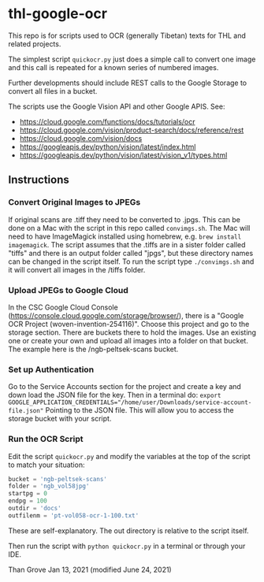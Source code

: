 # thl-google-ocr

This repo is for scripts used to OCR (generally Tibetan) texts for THL and related projects.

The simplest script `quickocr.py` just does a simple call to convert one image and 
this call is repeated for a known series of numbered images.

Further developments should include REST calls to the Google Storage to convert all files in a bucket.

The scripts use the Google Vision API and other Google APIS. See:

* https://cloud.google.com/functions/docs/tutorials/ocr
* https://cloud.google.com/vision/product-search/docs/reference/rest
* https://cloud.google.com/vision/docs
* https://googleapis.dev/python/vision/latest/index.html
* https://googleapis.dev/python/vision/latest/vision_v1/types.html

## Instructions
### Convert Original Images to JPEGs
If original scans are .tiff they need to be converted to .jpgs. This can be done on a Mac with the script in this 
repo called `convimgs.sh`. The Mac will need to have ImageMagick installed using homebrew, e.g. `brew install imagemagick`.
The script assumes that the .tiffs are in a sister folder called "tiffs" and there is an output folder called "jpgs", but
these directory names can be changed in the script itself. To run the script type `./convimgs.sh` and it will convert 
all images in the /tiffs folder.

### Upload JPEGs to Google Cloud
In the CSC Google Cloud Console (https://console.cloud.google.com/storage/browser/), there is a 
"Google OCR Project (woven-invention-254116)". Choose this project and go to the storage section. There are buckets 
there to hold the images. Use an existing one or create your own and upload all images into a folder on that 
bucket. The example here is the /ngb-peltsek-scans bucket.

### Set up Authentication
Go to the Service Accounts section for the project and create a key and down load the JSON file for the key.
Then in a terminal do:
    `export GOOGLE_APPLICATION_CREDENTIALS="/home/user/Downloads/service-account-file.json"`
Pointing to the JSON file. This will allow you to access the storage bucket with your script.

### Run the OCR Script
Edit the script `quickocr.py` and modify the variables at the top of the script to match your situation:

```python
bucket = 'ngb-peltsek-scans'
folder = 'ngb_vol58jpg'
startpg = 0
endpg = 100
outdir = 'docs'
outfilenm = 'pt-vol058-ocr-1-100.txt'
```

These are self-explanatory. The out directory is relative to the script itself.

Then run the script with `python quickocr.py` in a terminal or through your IDE.

Than Grove
Jan 13, 2021 (modified June 24, 2021)